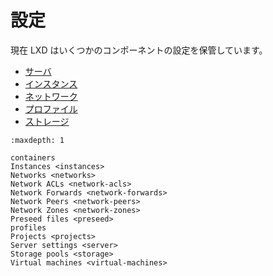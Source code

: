 # 設定
<!-- Configuration -->
<!--
Current LXD stores configurations for a few components:
-->
現在 LXD はいくつかのコンポーネントの設定を保管しています。

- [サーバ](server.md) <!--[Server](server.md) -->
- [インスタンス](instances.md)  <!-- [Instances](instances.md) -->
- [ネットワーク](networks.md) <!-- [Network](networks.md) -->
- [プロファイル](profiles.md) <!-- [Profiles](profiles.md) -->
- [ストレージ](storage.md) <!-- [Storage](storage.md) -->

```{toctree}
:maxdepth: 1

containers
Instances <instances>
Networks <networks>
Network ACLs <network-acls>
Network Forwards <network-forwards>
Network Peers <network-peers>
Network Zones <network-zones>
Preseed files <preseed>
profiles
Projects <projects>
Server settings <server>
Storage pools <storage>
Virtual machines <virtual-machines>
```
